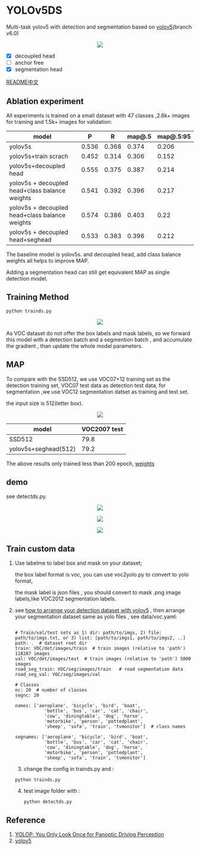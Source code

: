 # YOLOv5DS

Multi-task yolov5 with detection and segmentation based on [yolov5](https://github.com/ultralytics/yolov5)(branch v6.0)

<p align="center">
<img src="data/images/6f0bbe0e23fc4747a2ae65dbef2a6173.png">
</p>

- [x] decoupled head
- [ ] anchor free
- [x] segmentation head

[README中文](READMECH.md)

## Ablation experiment

All experiments is trained on a small dataset with 47 classes ,2.6k+ images for training and 1.5k+ images for validation:

| model                                          | P     | R     | map@.5 | map@.5:95 |
| ---------------------------------------------- | ----- | ----- | ------ | --------- |
| yolov5s                                        | 0.536 | 0.368 | 0.374  | 0.206     |
| yolov5s+train scrach                           | 0.452 | 0.314 | 0.306  | 0.152     |
| yolov5s+decoupled head                         | 0.555 | 0.375 | 0.387  | 0.214     |
| yolov5s + decoupled head+class balance weights | 0.541 | 0.392 | 0.396  | 0.217     |
| yolov5s + decoupled head+class balance weights | 0.574 | 0.386 | 0.403  | 0.22      |
| yolov5s + decoupled head+seghead               | 0.533 | 0.383 | 0.396  | 0.212     |

The baseline model is yolov5s. and decoupled head, add class balance weights all helps to improve MAP.

Adding a segmentation head can still get  equivalent MAP as single detection model.



## Training Method

```
python trainds.py
```

<p align="center">
<img src="data/images/Screenshot.png">
</p>

As VOC dataset do not offer the box labels and mask labels, so we forward this model with a detection batch and a segmention batch , and accumulate the gradient , than update the whole model parameters.

## MAP

To compare with the SSD512, we use VOC07+12 training set as the detection training set, VOC07 test data as detection test data, for segmentation ,we use VOC12 segmentation datset as training and test set.

the input size is 512(letter box).

<p align="center">
<img src="data/images/ssd.png">
</p>

| model                | VOC2007 test |
| -------------------- | ------------ |
| SSD512               | 79.8         |
| yolov5s+seghead(512) | 79.2         |

The above results only trained less than 200 epoch, [weights](https://github.com/midasklr/yolov5ds/releases/download/v6.0/yolodsvoc.pt)

## demo

see detectds.py.

<p align="center">
<img src="data/images/2007_000033_yolods.png">
</p>

<p align="center">
<img src="data/images/2007_002046_yolods.png">
</p>

<p align="center">
<img src="data/images/2007_000925_yolods.png">
</p>


## Train custom data

1. Use labelme to label box and mask on your dataset;

   the box label format is voc, you can use voc2yolo.py to convert to yolo format,

   the mask label  is json files , you should convert to mask .png image labels,like VOC2012 segmentation labels.

2. see [how to arrange your detection dataset with yolov5](https://github.com/ultralytics/yolov5/wiki/Train-Custom-Data) , then arrange your segmentation dataset same as yolo files , see data/voc.yaml:

   ```
   
   # Train/val/test sets as 1) dir: path/to/imgs, 2) file: path/to/imgs.txt, or 3) list: [path/to/imgs1, path/to/imgs2, ..]
   path: .  # dataset root dir
   train: VOC/det/images/train  # train images (relative to 'path') 118287 images
   val: VOC/det/images/test  # train images (relative to 'path') 5000 images
   road_seg_train: VOC/seg/images/train   # road segmentation data
   road_seg_val: VOC/seg/images/val
   
   # Classes
   nc: 20  # number of classes
   segnc: 20
   
   names: ['aeroplane', 'bicycle', 'bird', 'boat',
              'bottle', 'bus', 'car', 'cat', 'chair',
              'cow', 'diningtable', 'dog', 'horse',
              'motorbike', 'person', 'pottedplant',
              'sheep', 'sofa', 'train', 'tvmonitor']  # class names
   
   segnames: ['aeroplane', 'bicycle', 'bird', 'boat',
              'bottle', 'bus', 'car', 'cat', 'chair',
              'cow', 'diningtable', 'dog', 'horse',
              'motorbike', 'person', 'pottedplant',
              'sheep', 'sofa', 'train', 'tvmonitor']
   ```

   3. change the config in trainds.py and :

   ```
   python trainds.py 
   ```

   4. test image folder with :

      ```
      python detectds.py
      ```

      


## Reference

1. [YOLOP: You Only Look Once for Panoptic Driving Perception](https://arxiv.org/abs/2108.11250)
2. [yolov5]( https://github.com/ultralytics/yolov5)

